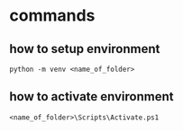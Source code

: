 # commands

## how to setup environment

```
python -m venv <name_of_folder>
```

## how to activate environment

```
<name_of_folder>\Scripts\Activate.ps1
```